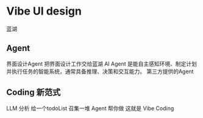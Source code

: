 # Vibe UI design
  蓝湖
## Agent
  界面设计Agent  把界面设计工作交给蓝湖
  AI Agent 是能自主感知环境、制定计划并执行任务的智能系统，通常具备推理、决策和交互能力。
  第三方提供的Agent
## Coding 新范式
  LLM 分析 给一个todoList
  召集一堆 Agent 帮你做
  这就是 Vibe Coding